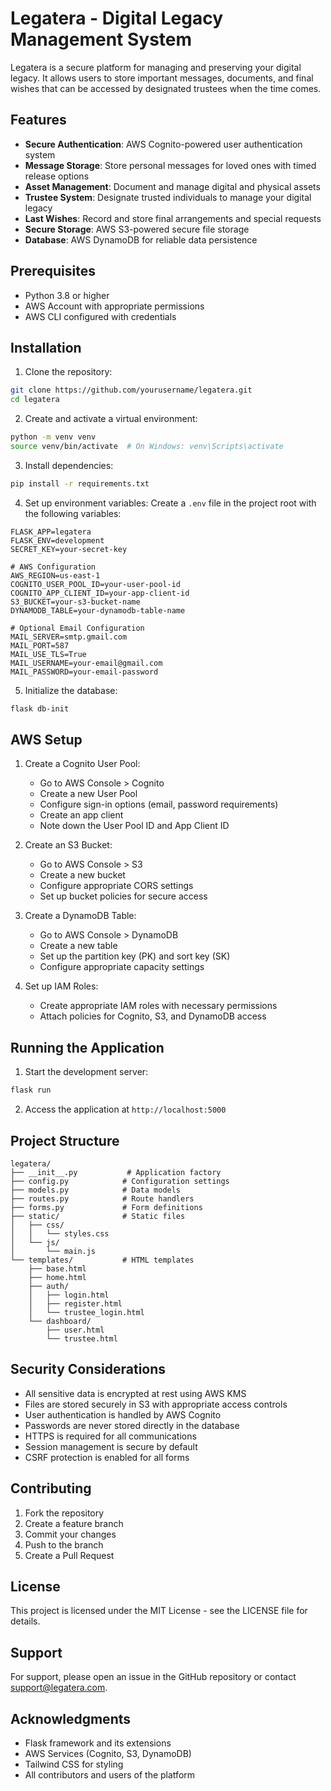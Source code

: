 # Legatera - Digital Legacy Management System

Legatera is a secure platform for managing and preserving your digital legacy. It allows users to store important messages, documents, and final wishes that can be accessed by designated trustees when the time comes.

## Features

- **Secure Authentication**: AWS Cognito-powered user authentication system
- **Message Storage**: Store personal messages for loved ones with timed release options
- **Asset Management**: Document and manage digital and physical assets
- **Trustee System**: Designate trusted individuals to manage your digital legacy
- **Last Wishes**: Record and store final arrangements and special requests
- **Secure Storage**: AWS S3-powered secure file storage
- **Database**: AWS DynamoDB for reliable data persistence

## Prerequisites

- Python 3.8 or higher
- AWS Account with appropriate permissions
- AWS CLI configured with credentials

## Installation

1. Clone the repository:
```bash
git clone https://github.com/yourusername/legatera.git
cd legatera
```

2. Create and activate a virtual environment:
```bash
python -m venv venv
source venv/bin/activate  # On Windows: venv\Scripts\activate
```

3. Install dependencies:
```bash
pip install -r requirements.txt
```

4. Set up environment variables:
Create a `.env` file in the project root with the following variables:
```
FLASK_APP=legatera
FLASK_ENV=development
SECRET_KEY=your-secret-key

# AWS Configuration
AWS_REGION=us-east-1
COGNITO_USER_POOL_ID=your-user-pool-id
COGNITO_APP_CLIENT_ID=your-app-client-id
S3_BUCKET=your-s3-bucket-name
DYNAMODB_TABLE=your-dynamodb-table-name

# Optional Email Configuration
MAIL_SERVER=smtp.gmail.com
MAIL_PORT=587
MAIL_USE_TLS=True
MAIL_USERNAME=your-email@gmail.com
MAIL_PASSWORD=your-email-password
```

5. Initialize the database:
```bash
flask db-init
```

## AWS Setup

1. Create a Cognito User Pool:
   - Go to AWS Console > Cognito
   - Create a new User Pool
   - Configure sign-in options (email, password requirements)
   - Create an app client
   - Note down the User Pool ID and App Client ID

2. Create an S3 Bucket:
   - Go to AWS Console > S3
   - Create a new bucket
   - Configure appropriate CORS settings
   - Set up bucket policies for secure access

3. Create a DynamoDB Table:
   - Go to AWS Console > DynamoDB
   - Create a new table
   - Set up the partition key (PK) and sort key (SK)
   - Configure appropriate capacity settings

4. Set up IAM Roles:
   - Create appropriate IAM roles with necessary permissions
   - Attach policies for Cognito, S3, and DynamoDB access

## Running the Application

1. Start the development server:
```bash
flask run
```

2. Access the application at `http://localhost:5000`

## Project Structure

```
legatera/
├── __init__.py           # Application factory
├── config.py            # Configuration settings
├── models.py            # Data models
├── routes.py            # Route handlers
├── forms.py             # Form definitions
├── static/              # Static files
│   ├── css/
│   │   └── styles.css
│   └── js/
│       └── main.js
└── templates/           # HTML templates
    ├── base.html
    ├── home.html
    ├── auth/
    │   ├── login.html
    │   ├── register.html
    │   └── trustee_login.html
    └── dashboard/
        ├── user.html
        └── trustee.html
```

## Security Considerations

- All sensitive data is encrypted at rest using AWS KMS
- Files are stored securely in S3 with appropriate access controls
- User authentication is handled by AWS Cognito
- Passwords are never stored directly in the database
- HTTPS is required for all communications
- Session management is secure by default
- CSRF protection is enabled for all forms

## Contributing

1. Fork the repository
2. Create a feature branch
3. Commit your changes
4. Push to the branch
5. Create a Pull Request

## License

This project is licensed under the MIT License - see the LICENSE file for details.

## Support

For support, please open an issue in the GitHub repository or contact support@legatera.com.

## Acknowledgments

- Flask framework and its extensions
- AWS Services (Cognito, S3, DynamoDB)
- Tailwind CSS for styling
- All contributors and users of the platform

